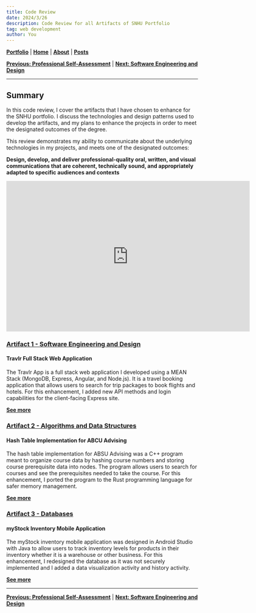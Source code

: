 ```yaml
---
title: Code Review 
date: 2024/3/26
description: Code Review for all Artifacts of SNHU Portfolio
tag: web development
author: You
---
```

[**Portfolio**](/portfolio) | [**Home**](/) | [**About**](/about) | [**Posts**](/posts)

[**Previous: Professional Self-Assessment**](/portfolio) | [**Next: Software Engineering and Design**](/portfolio/artifact1)

---

##  Summary

In this code review, I cover the artifacts that I have chosen to enhance for the SNHU portfolio. I discuss the technologies and design patterns used to develop the artifacts, and my plans to enhance the projects in order to meet the designated outcomes of the degree.

This review demonstrates my ability to communicate about the underlying technologies in my projects, and meets one of the designated outcomes:

**Design, develop, and deliver professional-quality oral, written, and visual communications that are coherent, technically sound, and appropriately adapted to specific audiences and contexts**


<iframe
width="640"
  height="395"
  src="https://www.youtube.com/embed/T5gZTv9eNeQ"
  title="YouTube video player"
  frameborder="0"
  allow="accelerometer; autoplay; clipboard-write; encrypted-media; gyroscope; picture-in-picture"
  allowfullscreen
></iframe>

### [Artifact 1 - Software Engineering and Design](/portfolio/artifact1)
#### Travlr Full Stack Web Application

The Travlr App is a full stack web application I developed using a MEAN Stack (MongoDB, Express, Angular, and Node.js). It is a travel booking application that allows users to search for trip packages to book flights and hotels. For this enhancement, I added new API methods and login capabilities for the client-facing Express site.

[**See more**](/portfolio/artifact1)

### [Artifact 2 - Algorithms and Data Structures](/portfolio/artifact2)
#### Hash Table Implementation for ABCU Advising

The hash table implementation for ABSU Advising was a C++ program meant to organize course data by hashing course numbers and storing course prerequisite data into nodes. The program allows users to search for courses and see the prerequisites needed to take the course. For this enhancement, I ported the program to the Rust programming language for safer memory management. 

[**See more**](/portfolio/artifact2)

### [Artifact 3 - Databases](/portfolio/artifact3)
#### myStock Inventory Mobile Application

The myStock inventory mobile application was designed in Android Studio with Java to allow users to track inventory levels for products in their inventory whether it is a warehouse or other business. For this enhancement, I redesigned the database as it was not securely implemented and I added a data visualization activity and history activity. 

[**See more**](/portfolio/artifact3)

---

[**Previous: Professional Self-Assessment**](/portfolio) | [**Next: Software Engineering and Design**](/portfolio/artifact1)
